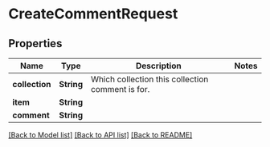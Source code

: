 # CreateCommentRequest

## Properties

Name | Type | Description | Notes
------------ | ------------- | ------------- | -------------
**collection** | **String** | Which collection this collection comment is for. | 
**item** | **String** |  | 
**comment** | **String** |  | 

[[Back to Model list]](../README.md#documentation-for-models) [[Back to API list]](../README.md#documentation-for-api-endpoints) [[Back to README]](../README.md)


